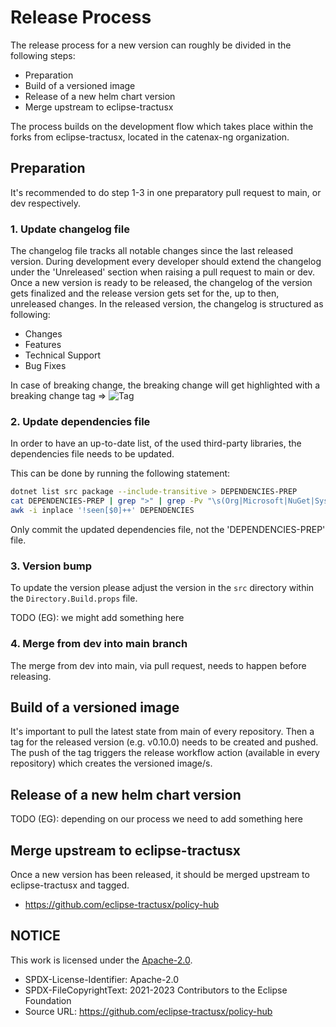 # Release Process

The release process for a new version can roughly be divided in the following steps:

* Preparation
* Build of a versioned image
* Release of a new helm chart version
* Merge upstream to eclipse-tractusx

The process builds on the development flow which takes place within the forks from eclipse-tractusx, located in the catenax-ng organization.

## Preparation

It's recommended to do step 1-3 in one preparatory pull request to main, or dev respectively.

### 1. Update changelog file

The changelog file tracks all notable changes since the last released version.
During development every developer should extend the changelog under the 'Unreleased' section when raising a pull request to main or dev.
Once a new version is ready to be released, the changelog of the version gets finalized and the release version gets set for the, up to then, unreleased changes.
In the released version, the changelog is structured as following:

* Changes
* Features
* Technical Support
* Bug Fixes

In case of breaking change, the breaking change will get highlighted with a breaking change tag => ![Tag](https://img.shields.io/static/v1?label=&message=BreakingChange&color=yellow&style=flat)

### 2. Update dependencies file

In order to have an up-to-date list, of the used third-party libraries, the dependencies file needs to be updated.

This can be done by running the following statement:

```bash
dotnet list src package --include-transitive > DEPENDENCIES-PREP
cat DEPENDENCIES-PREP | grep ">" | grep -Pv "\s(Org|Microsoft|NuGet|System|runtime|docker|Docker|NETStandard)" | sed -E -e "s/\s+> ([a-zA-Z\.\-]+).+\s([0-9]+\.[0-9]+\.[0-9]+)\s*/nuget\/nuget\/\-\/\1\/\2/g" > DEPENDENCIES
awk -i inplace '!seen[$0]++' DEPENDENCIES
```

Only commit the updated dependencies file, not the 'DEPENDENCIES-PREP' file.

### 3. Version bump

To update the version please adjust the version in the `src` directory within the `Directory.Build.props` file.

TODO (EG): we might add something here

### 4. Merge from dev into main branch

The merge from dev into main, via pull request, needs to happen before releasing.

## Build of a versioned image

It's important to pull the latest state from main of every repository.
Then a tag for the released version (e.g. v0.10.0) needs to be created and pushed.
The push of the tag triggers the release workflow action (available in every repository) which creates the versioned image/s.

## Release of a new helm chart version

TODO (EG): depending on our process we need to add something here

## Merge upstream to eclipse-tractusx

Once a new version has been released, it should be merged upstream to eclipse-tractusx and tagged.

- https://github.com/eclipse-tractusx/policy-hub

## NOTICE

This work is licensed under the [Apache-2.0](https://www.apache.org/licenses/LICENSE-2.0).

- SPDX-License-Identifier: Apache-2.0
- SPDX-FileCopyrightText: 2021-2023 Contributors to the Eclipse Foundation
- Source URL: https://github.com/eclipse-tractusx/policy-hub
